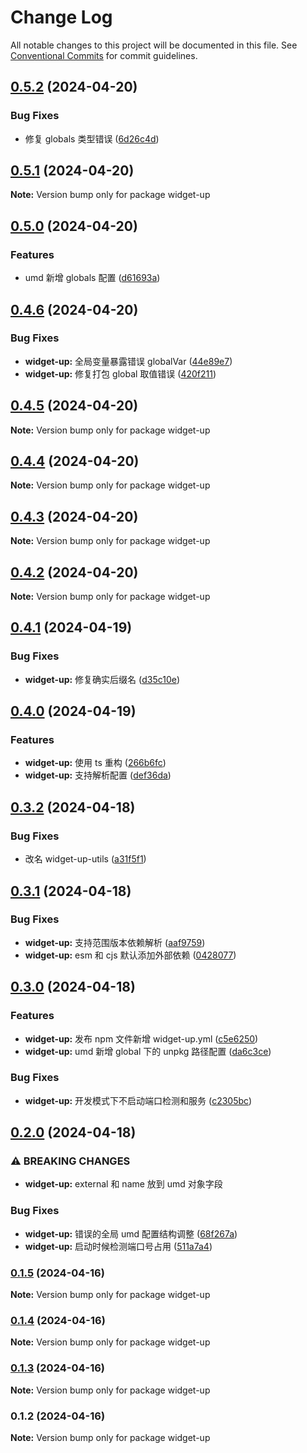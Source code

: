 # Change Log

All notable changes to this project will be documented in this file.
See [Conventional Commits](https://conventionalcommits.org) for commit guidelines.

## [0.5.2](https://github.com/tolerance-go/widget-up/compare/widget-up@0.5.1...widget-up@0.5.2) (2024-04-20)


### Bug Fixes

* 修复 globals 类型错误 ([6d26c4d](https://github.com/tolerance-go/widget-up/commit/6d26c4d4683c382d034b64aa7ce9c70321292a51))



## [0.5.1](https://github.com/tolerance-go/widget-up/compare/widget-up@0.5.0...widget-up@0.5.1) (2024-04-20)

**Note:** Version bump only for package widget-up





## [0.5.0](https://github.com/tolerance-go/widget-up/compare/widget-up@0.4.6...widget-up@0.5.0) (2024-04-20)


### Features

* umd 新增 globals 配置 ([d61693a](https://github.com/tolerance-go/widget-up/commit/d61693a63777131d016df1d134d9c1f076eb62d2))



## [0.4.6](https://github.com/tolerance-go/widget-up/compare/widget-up@0.4.5...widget-up@0.4.6) (2024-04-20)


### Bug Fixes

* **widget-up:** 全局变量暴露错误 globalVar ([44e89e7](https://github.com/tolerance-go/widget-up/commit/44e89e7553b3d10e529284775ca271d1e0be38a6))
* **widget-up:** 修复打包 global 取值错误 ([420f211](https://github.com/tolerance-go/widget-up/commit/420f21193696afa6d2680145ab01991c1e459e7b))



## [0.4.5](https://github.com/tolerance-go/widget-up/compare/widget-up@0.4.4...widget-up@0.4.5) (2024-04-20)

**Note:** Version bump only for package widget-up





## [0.4.4](https://github.com/tolerance-go/widget-up/compare/widget-up@0.4.3...widget-up@0.4.4) (2024-04-20)

**Note:** Version bump only for package widget-up






## [0.4.3](https://github.com/tolerance-go/widget-up/compare/widget-up@0.4.2...widget-up@0.4.3) (2024-04-20)

**Note:** Version bump only for package widget-up





## [0.4.2](https://github.com/tolerance-go/widget-up/compare/widget-up@0.4.1...widget-up@0.4.2) (2024-04-20)

**Note:** Version bump only for package widget-up





## [0.4.1](https://github.com/tolerance-go/widget-up/compare/widget-up@0.4.0...widget-up@0.4.1) (2024-04-19)


### Bug Fixes

* **widget-up:** 修复确实后缀名 ([d35c10e](https://github.com/tolerance-go/widget-up/commit/d35c10e9fa222d62b55b6d76c30ae46a9336383f))



## [0.4.0](https://github.com/tolerance-go/widget-up/compare/widget-up@0.3.2...widget-up@0.4.0) (2024-04-19)


### Features

* **widget-up:** 使用 ts 重构 ([266b6fc](https://github.com/tolerance-go/widget-up/commit/266b6fc21dd5bbed68a7af6e6bcb3889c57e7a7e))
* **widget-up:** 支持解析配置 ([def36da](https://github.com/tolerance-go/widget-up/commit/def36da30542f368c20ee3bdba9dd96c004fe834))



## [0.3.2](https://github.com/tolerance-go/widget-up/compare/widget-up@0.3.1...widget-up@0.3.2) (2024-04-18)


### Bug Fixes

* 改名 widget-up-utils ([a31f5f1](https://github.com/tolerance-go/widget-up/commit/a31f5f13b9dc60be003bd1555ab355e2a0501fad))



## [0.3.1](https://github.com/tolerance-go/widget-up/compare/widget-up@0.3.0...widget-up@0.3.1) (2024-04-18)


### Bug Fixes

* **widget-up:** 支持范围版本依赖解析 ([aaf9759](https://github.com/tolerance-go/widget-up/commit/aaf97596687307b0146b0ef696cd2be5b6e38b29))
* **widget-up:** esm 和 cjs 默认添加外部依赖 ([0428077](https://github.com/tolerance-go/widget-up/commit/04280771562709d0fdcbfb3d79603cb53c40122f))



## [0.3.0](https://github.com/tolerance-go/widget-up/compare/widget-up@0.2.0...widget-up@0.3.0) (2024-04-18)


### Features

* **widget-up:** 发布 npm 文件新增 widget-up.yml ([c5e6250](https://github.com/tolerance-go/widget-up/commit/c5e6250a8cb354eede72aad98e1b9a4c1712db30))
* **widget-up:** umd 新增 global 下的 unpkg 路径配置 ([da6c3ce](https://github.com/tolerance-go/widget-up/commit/da6c3cec88798d30504f73a64cc18fa0cffc1f04))


### Bug Fixes

* **widget-up:** 开发模式下不启动端口检测和服务 ([c2305bc](https://github.com/tolerance-go/widget-up/commit/c2305bcf9bf05aca2dc574eb6988ef4fa2998ce1))



## [0.2.0](https://github.com/tolerance-go/widget-up/compare/widget-up@0.1.5...widget-up@0.2.0) (2024-04-18)


### ⚠ BREAKING CHANGES

* **widget-up:** external 和 name 放到 umd 对象字段

### Bug Fixes

* **widget-up:** 错误的全局 umd 配置结构调整 ([68f267a](https://github.com/tolerance-go/widget-up/commit/68f267a7e6e820ad0b4814b37f6d05c880cfc6d7))
* **widget-up:** 启动时候检测端口号占用 ([511a7a4](https://github.com/tolerance-go/widget-up/commit/511a7a4f40d8a9b20eddb532bc3936d910276c7e))



### [0.1.5](https://github.com/tolerance-go/widget-up/compare/widget-up@0.1.4...widget-up@0.1.5) (2024-04-16)

**Note:** Version bump only for package widget-up





### [0.1.4](https://github.com/tolerance-go/widget-up/compare/widget-up@0.1.3...widget-up@0.1.4) (2024-04-16)

**Note:** Version bump only for package widget-up





### [0.1.3](https://github.com/tolerance-go/widget-up/compare/widget-up@0.1.2...widget-up@0.1.3) (2024-04-16)

**Note:** Version bump only for package widget-up





### 0.1.2 (2024-04-16)

**Note:** Version bump only for package widget-up
